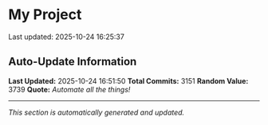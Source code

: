 # My Project


Last updated: 2025-10-24 16:25:37






















































































































































































































































































































































































































































































































































































































































































































































































































































































































































































































































































































































































































































































































































































































































































































































































































































































































































































































































































































































































































































































































































































































































































































































































































































































































































































































































































































































































































































































































































































































































































































































































































































































































































































































































































































































































































































































## Auto-Update Information

**Last Updated:** 2025-10-24 16:51:50
**Total Commits:** 3151
**Random Value:** 3739
**Quote:** _Automate all the things!_

---
_This section is automatically generated and updated._